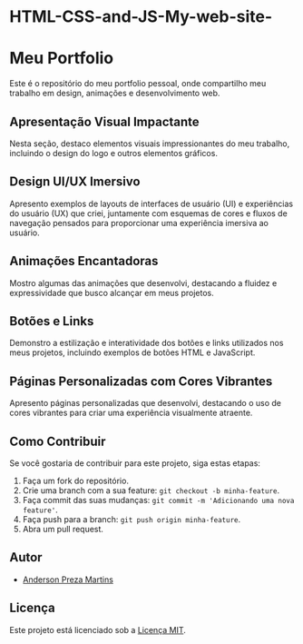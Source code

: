 # HTML-CSS-and-JS-My-web-site-

# Meu Portfolio

Este é o repositório do meu portfolio pessoal, onde compartilho meu trabalho em design, animações e desenvolvimento web.

## Apresentação Visual Impactante

Nesta seção, destaco elementos visuais impressionantes do meu trabalho, incluindo o design do logo e outros elementos gráficos.

## Design UI/UX Imersivo

Apresento exemplos de layouts de interfaces de usuário (UI) e experiências do usuário (UX) que criei, juntamente com esquemas de cores e fluxos de navegação pensados para proporcionar uma experiência imersiva ao usuário.

## Animações Encantadoras

Mostro algumas das animações que desenvolvi, destacando a fluidez e expressividade que busco alcançar em meus projetos.

## Botões e Links

Demonstro a estilização e interatividade dos botões e links utilizados nos meus projetos, incluindo exemplos de botões HTML e JavaScript.

## Páginas Personalizadas com Cores Vibrantes

Apresento páginas personalizadas que desenvolvi, destacando o uso de cores vibrantes para criar uma experiência visualmente atraente.

## Como Contribuir

Se você gostaria de contribuir para este projeto, siga estas etapas:

1. Faça um fork do repositório.
2. Crie uma branch com a sua feature: `git checkout -b minha-feature`.
3. Faça commit das suas mudanças: `git commit -m 'Adicionando uma nova feature'`.
4. Faça push para a branch: `git push origin minha-feature`.
5. Abra um pull request.

## Autor

- [Anderson Preza Martins](https://github.com/AndersonMartins1)

## Licença

Este projeto está licenciado sob a [Licença MIT](https://opensource.org/licenses/MIT).

